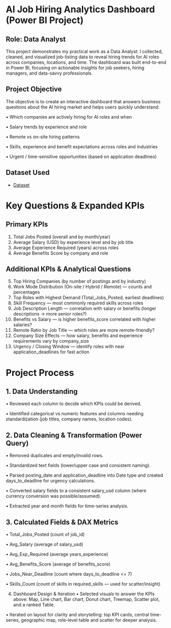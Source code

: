# AI Job Hiring Analytics Dashboard (Power BI Project)
## Role: Data Analyst
This project demonstrates my practical work as a Data Analyst: I collected, cleaned, and visualized job-listing data to reveal hiring trends for AI roles across companies, locations, and time. The dashboard was built end-to-end in Power BI, focusing on actionable insights for job seekers, hiring managers, and data-savvy professionals.

## Project Objective
The objective is to create an interactive dashboard that answers business questions about the AI hiring market and helps users quickly understand:

•	Which companies are actively hiring for AI roles and when

•	Salary trends by experience and role

•	Remote vs on-site hiring patterns

•	Skills, experience and benefit expectations across roles and industries

•	Urgent / time-sensitive opportunities (based on application deadlines)

## Dataset Used
- <a href="https://github.com/Atif20004/AI-Job-Hiring-Analytics-Dashboard/blob/main/Ai_hiring_data.xlsx">Dataset</a>

# Key Questions & Expanded KPIs
## Primary KPIs
1.	Total Jobs Posted (overall and by month/year)
2.	Average Salary (USD) by experience level and by job title
3.	Average Experience Required (years) across roles
4.	Average Benefits Score by company and role
## Additional KPIs & Analytical Questions
5.	Top Hiring Companies (by number of postings and by industry)
6.	Work Mode Distribution (On-site / Hybrid / Remote) — counts and percentages
7.	Top Roles with Highest Demand (Total_Jobs_Posted, earliest deadlines)
8.	Skill Frequency — most commonly required skills across roles
9.	Job Description Length — correlation with salary or benefits (longer descriptions → more senior roles?)
10.	Benefits vs Salary — is higher benefits_score correlated with higher salaries?
11.	Remote Ratio by Job Title — which roles are more remote-friendly?
12.	Company Size Effects — how salary, benefits and experience requirements vary by company_size
13.	Urgency / Closing Window — identify roles with near application_deadlines for fast action

# Project Process
## 1. Data Understanding
•	Reviewed each column to decide which KPIs could be derived.

•	Identified categorical vs numeric features and columns needing standardization (job titles, company names, location codes).

## 2. Data Cleaning & Transformation (Power Query)
•	Removed duplicates and empty/invalid rows.

•	Standardized text fields (lower/upper case and consistent naming).

•	Parsed posting_date and application_deadline into Date type and created days_to_deadline for urgency calculations.

•	Converted salary fields to a consistent salary_usd column (where currency conversion was possible/assumed).

•	Extracted year and month fields for time-series analysis.

## 3. Calculated Fields & DAX Metrics
•	Total_Jobs_Posted (count of job_id)

•	Avg_Salary (average of salary_usd)

•	Avg_Exp_Required (average years_experience)

•	Avg_Benefits_Score (average of benefits_score)

•	Jobs_Near_Deadline (count where days_to_deadline <= 7)

•	Skills_Count (count of skills in required_skills — used for scatter/insight)

4. Dashboard Design & Iteration
•	Selected visuals to answer the KPIs above: Map, Line chart, Bar chart, Donut chart, Treemap, Scatter plot, and a ranked Table.

•	Iterated on layout for clarity and storytelling: top KPI cards, central time-series, geographic map, role-level table and scatter for deeper analysis.

